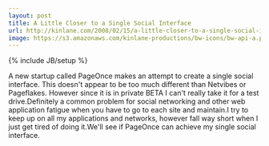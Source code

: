 ```yaml
---
layout: post
title: A Little Closer to a Single Social Interface
url: http://kinlane.com/2008/02/15/a-little-closer-to-a-single-social-interface/
image: https://s3.amazonaws.com/kinlane-productions/bw-icons/bw-api-a.png
---
```

{% include JB/setup %}
A new startup called PageOnce makes an attempt to create a single social interface.  This doesn't appear to be too much different than Netvibes or Pageflakes.  However since it is in private BETA I can't really take it for a test drive.Definitely a common problem for social networking and other web application fatigue when you have to go to each site and maintain.I try to keep up on all my applications and networks, however fall way short when I just get tired of doing it.We'll see if PageOnce can achieve my single social interface.